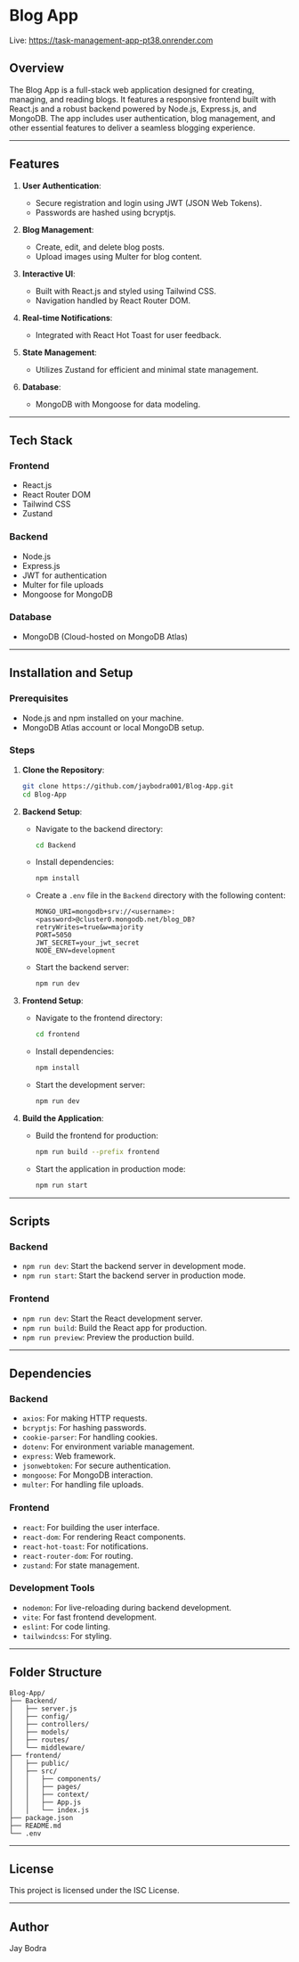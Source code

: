 # Blog App

Live: https://task-management-app-pt38.onrender.com

## Overview
The Blog App is a full-stack web application designed for creating, managing, and reading blogs. It features a responsive frontend built with React.js and a robust backend powered by Node.js, Express.js, and MongoDB. The app includes user authentication, blog management, and other essential features to deliver a seamless blogging experience.

---

## Features
1. **User Authentication**:
   - Secure registration and login using JWT (JSON Web Tokens).
   - Passwords are hashed using bcryptjs.

2. **Blog Management**:
   - Create, edit, and delete blog posts.
   - Upload images using Multer for blog content.

3. **Interactive UI**:
   - Built with React.js and styled using Tailwind CSS.
   - Navigation handled by React Router DOM.

4. **Real-time Notifications**:
   - Integrated with React Hot Toast for user feedback.

5. **State Management**:
   - Utilizes Zustand for efficient and minimal state management.

6. **Database**:
   - MongoDB with Mongoose for data modeling.

---

## Tech Stack

### **Frontend**
- React.js
- React Router DOM
- Tailwind CSS
- Zustand

### **Backend**
- Node.js
- Express.js
- JWT for authentication
- Multer for file uploads
- Mongoose for MongoDB

### **Database**
- MongoDB (Cloud-hosted on MongoDB Atlas)

---

## Installation and Setup

### Prerequisites
- Node.js and npm installed on your machine.
- MongoDB Atlas account or local MongoDB setup.

### Steps
1. **Clone the Repository**:
   ```bash
   git clone https://github.com/jaybodra001/Blog-App.git
   cd Blog-App
   ```

2. **Backend Setup**:
   - Navigate to the backend directory:
     ```bash
     cd Backend
     ```
   - Install dependencies:
     ```bash
     npm install
     ```
   - Create a `.env` file in the `Backend` directory with the following content:
     ```env
     MONGO_URI=mongodb+srv://<username>:<password>@cluster0.mongodb.net/blog_DB?retryWrites=true&w=majority
     PORT=5050
     JWT_SECRET=your_jwt_secret
     NODE_ENV=development
     ```
   - Start the backend server:
     ```bash
     npm run dev
     ```

3. **Frontend Setup**:
   - Navigate to the frontend directory:
     ```bash
     cd frontend
     ```
   - Install dependencies:
     ```bash
     npm install
     ```
   - Start the development server:
     ```bash
     npm run dev
     ```

4. **Build the Application**:
   - Build the frontend for production:
     ```bash
     npm run build --prefix frontend
     ```
   - Start the application in production mode:
     ```bash
     npm run start
     ```

---

## Scripts

### Backend
- `npm run dev`: Start the backend server in development mode.
- `npm run start`: Start the backend server in production mode.

### Frontend
- `npm run dev`: Start the React development server.
- `npm run build`: Build the React app for production.
- `npm run preview`: Preview the production build.

---

## Dependencies

### Backend
- `axios`: For making HTTP requests.
- `bcryptjs`: For hashing passwords.
- `cookie-parser`: For handling cookies.
- `dotenv`: For environment variable management.
- `express`: Web framework.
- `jsonwebtoken`: For secure authentication.
- `mongoose`: For MongoDB interaction.
- `multer`: For handling file uploads.

### Frontend
- `react`: For building the user interface.
- `react-dom`: For rendering React components.
- `react-hot-toast`: For notifications.
- `react-router-dom`: For routing.
- `zustand`: For state management.

### Development Tools
- `nodemon`: For live-reloading during backend development.
- `vite`: For fast frontend development.
- `eslint`: For code linting.
- `tailwindcss`: For styling.

---

## Folder Structure
```
Blog-App/
├── Backend/
│   ├── server.js
│   ├── config/
│   ├── controllers/
│   ├── models/
│   ├── routes/
│   └── middleware/
├── frontend/
│   ├── public/
│   ├── src/
│   │   ├── components/
│   │   ├── pages/
│   │   ├── context/
│   │   ├── App.js
│   │   └── index.js
├── package.json
├── README.md
└── .env
```

---

## License
This project is licensed under the ISC License.

---

## Author
Jay Bodra

